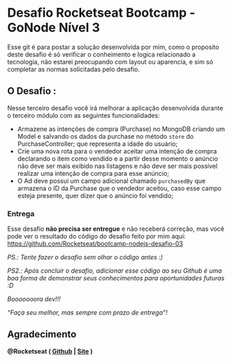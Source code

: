 # Desafio Rocketseat Bootcamp - GoNode Nível 3

Esse git é para postar a solução desenvolvida por mim, como o proposito deste desafio é só verificar o conheimento e logica relacionado a tecnologia, não estarei preocupando com layout ou aparencia, e sim só completar as normas solicitadas pelo desafio.

## O Desafio :
Nesse terceiro desafio você irá melhorar a aplicação desenvolvida durante o terceiro módulo
com as seguintes funcionalidades:
- Armazene as intenções de compra (Purchase) no MongoDB criando um Model e salvando
os dados da purchase no método `store` do PurchaseController;
que representa a idade do usuário;
- Crie uma nova rota para o vendedor aceitar uma intenção de compra declarando o item
como vendido e a partir desse momento o anúncio não deve ser mais exibido nas
listagens e não deve ser mais possível realizar uma intenção de compra para esse anúncio;
- O Ad deve possui um campo adicional chamado `purchasedBy` que armazena o ID da
Purchase que o vendedor aceitou, caso esse campo esteja presente, quer dizer que o
anúncio foi vendido;
### Entrega
Esse desafio **não precisa ser entregue** e não receberá correção, mas você pode ver o
resultado do código do desafio feito por mim aqui: https://github.com/Rocketseat/bootcamp-nodejs-desafio-03 

*PS.: Tente fazer o desafio sem olhar o código antes :)*

*PS2.: Após concluir o desafio, adicionar esse código ao seu Github é uma boa forma de demonstrar
seus conhecimentos para oportunidades futuras :D*

*Booooooora dev!!!*

*“Faça seu melhor, mas sempre com prazo de entrega”!*
## Agradecimento
**@Rocketseat ( [Github](https://github.com/Rocketseat) | [Site](https://rocketseat.com.br/) )**
